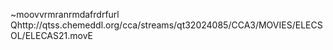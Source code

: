    ~moov   vrmra   nrmda   frdrf    url    Qhttp://qtss.chemeddl.org/cca/streams/qt32024085/CCA3/MOVIES/ELECSOL/ELECAS21.mov E
